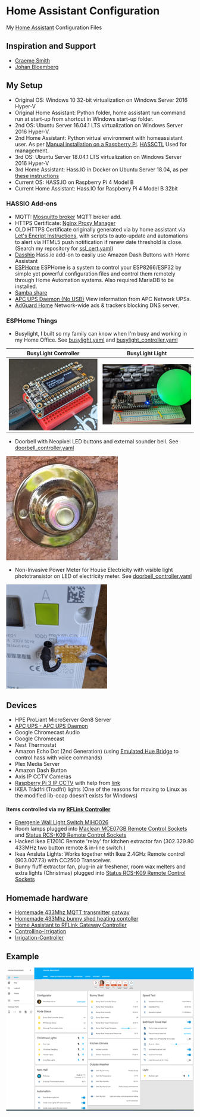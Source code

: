 # Home Assistant Configuration

My [Home Assistant](https://home-assistant.io/) Configuration Files

## Inspiration and Support

- [Graeme Smith](https://github.com/Instagraeme)
- [Johan Bloemberg](https://github.com/aequitas)

## My Setup

- Original OS: Windows 10 32-bit virtualization on Windows Server 2016 Hyper-V
- Original Home Assistant: Python folder, home assistant run command run at start-up from shortcut in Windows start-up folder.
- 2nd OS: Ubuntu Server 16.04.1 LTS virtualization on Windows Server 2016 Hyper-V.
- 2nd Home Assistant: Python virtual environment with homeassistant user. As per [Manual installation on a Raspberry Pi](https://www.home-assistant.io/docs/installation/raspberry-pi/). [HASSCTL](https://github.com/dale3h/hassctl) Used for management.
- 3rd OS: Ubuntu Server 18.04.1 LTS virtualization on Windows Server 2016 Hyper-V
- 3rd Home Assistant: Hass.IO in Docker on Ubuntu Server 18.04, as per [these instructions](https://bonani.tech/how-to-install-hass.io-on-ubuntu-server-18.04/)
- Current OS: HASS.IO on Raspberry Pi 4 Model B
- Current Home Assistant: Hass.IO for Raspberry Pi 4 Model B 32bit
### HASSIO Add-ons
- MQTT: [Mosquitto broker](https://github.com/home-assistant/hassio-addons/tree/master/mosquitto) MQTT broker add.
- HTTPS Certificate: [Nginx Proxy Manager](https://github.com/hassio-addons/addon-nginx-proxy-manager)
- OLD HTTPS Certificate originally generated via by home assistant via [Let's Encript Instructions](https://home-assistant.io/docs/ecosystem/certificates/lets_encrypt/), with scripts to auto-update and automations to alert via HTML5 push notification if renew date threshold is close. (Search my repository for [ssl_cert.yaml](https://github.com/Genestealer/Home-Assistant-Configuration/blob/master/includes/automation/ssl_cert.yaml))
- [Dasshio](https://github.com/danimtb/dasshio) Hass.io add-on to easily use Amazon Dash Buttons with Home Assistant
- [ESPHome](https://esphome.io/) ESPHome is a system to control your ESP8266/ESP32 by simple yet powerful configuration files and control them remotely through Home Automation systems. Also required MariaDB to be installed.
- [Samba share](https://home-assistant.io/addons/samba/)
- [APC UPS Daemon (No USB)](https://github.com/korylprince/hassio-apcupsd/tree/master/apcupsd_net) View information from APC Network UPSs.
- [AdGuard Home](https://github.com/hassio-addons/addon-adguard-home) Network-wide ads & trackers blocking DNS server.


### ESPHome Things
 - Busylight, I built so my family can know when I'm busy and working in my Home Office. See [busylight.yaml](https://github.com/genestealer/Home-Assistant-Configuration/blob/master/esphome/busylight.yaml) and [busylight_controller.yaml](https://github.com/genestealer/Home-Assistant-Configuration/blob/master/esphome/busylight_controller.yaml)

| BusyLight Controller  | BusyLight Light |
| ------------- | ------------- |
| ![Diagram](https://raw.githubusercontent.com/genestealer/Home-Assistant-Configuration/master/esphome/images/busylight_controller.jpg)  | ![Diagram](https://raw.githubusercontent.com/genestealer/Home-Assistant-Configuration/master/esphome/images/busylight_light.jpg)  |

 - Doorbell with Neopixel LED buttons and external sounder bell. See [doorbell_controller.yaml](https://github.com/genestealer/Home-Assistant-Configuration/blob/master/esphome/doorbell_controller.yaml)
 <img src="https://raw.githubusercontent.com/genestealer/Home-Assistant-Configuration/master/esphome/images/doorbell.jpg" height="280">
 
 - Non-Invasive Power Meter for House Electricity with visible light phototransistor on LED of electricity meter. See [doorbell_controller.yaml](https://github.com/genestealer/Home-Assistant-Configuration/blob/master/esphome/doorbell_controller.yaml)
 <img src="https://raw.githubusercontent.com/genestealer/Home-Assistant-Configuration/master/esphome/images/metersensor.jpg" height="280">

## Devices

- HPE ProLiant MicroServer Gen8 Server
- [APC UPS - APC UPS Daemon](http://www.apcupsd.org/wordpress/)
- Google Chromecast Audio
- Google Chromecast
- Nest Thermostat
- Amazon Echo Dot (2nd Generation) (using [Emulated Hue Bridge](https://home-assistant.io/components/emulated_hue/) to control hass with voice commands)
- Plex Media Server
- Amazon Dash Button 
- Axis IP CCTV Cameras
- [Raspberry Pi 3 IP CCTV](https://github.com/Motion-Project/motion) with help from [link](https://pimylifeup.com/raspberry-pi-webcam-server)
- IKEA Trådfri (Tradfri) lights (One of the reasons for moving to Linux as the modified lib-coap doesn’t exists for Windows)

#### Items controlled via my [RFLink Controller](https://github.com/Genestealer/Home-Assistant-RFLink-Gateway-ESP8266)
- [Energenie Wall Light Switch MIHO026](https://energenie4u.co.uk/catalogue/product/MIHO026)
- Room lamps plugged into [Maclean MCE07GB Remote Control Sockets](https://www.amazon.co.uk/Maclean-MCE07GB-Control-Sockets-Programmable/dp/B00OV1TTU6) and [Status RCS-K09 Remote Control Sockets](https://www.amazon.co.uk/Status-Remote-Control-Socket-Pack/dp/B003XOXAVG)
- Hacked Ikea E1201C Remote 'relay' for kitchen extractor fan (302.329.80 433MHz two button remote & in-line switch.)
- Ikea Ansluta Lights: Works together with Ikea 2.4GHz Remote control (903.007.73) with CC2500 Transceiver.
- Bunny fluff extractor fan, plug-in air freshener, room wax melters and extra lights (Christmas) plugged into [Status RCS-K09 Remote Control Sockets](https://www.amazon.co.uk/Status-Remote-Control-Socket-Pack/dp/B003XOXAVG)


## Homemade hardware
- [Homemade 433Mhz MQTT transmitter gatway](https://github.com/Genestealer/ESP8266-433Mhz-Controller-Gateway)
- [Homemade 433Mhz bunny shed heating contoller](https://github.com/Genestealer/Bunny-Shed-Climate-Control)
- [Home Assistant to RFLink Gateway Controller](https://github.com/Genestealer/Home-Assistant-RFLink-Gateway-ESP8266)
- [Controllino-Irrigation](https://github.com/genestealer/Controllino-Irrigation)
- [Irrigation-Controller](https://github.com/genestealer/Irrigation-Controller)


## Example
![Home Assistant](git_photos/example_screen.PNG)
